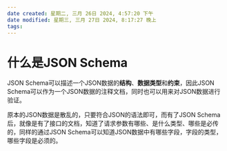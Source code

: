 ```yaml
---
date created: 星期二, 三月 26日 2024, 4:57:20 下午
date modified: 星期三, 三月 27日 2024, 8:17:27 晚上
tags: 
---
```


# 什么是JSON Schema

JSON Schema可以描述一个JSON数据的**结构**、**数据类型**和**约束**，因此JSON Schema可以作为一个JSON数据的注释文档，同时也可以用来对JSON数据进行验证。

原本的JSON数据是散乱的，只要符合JSON的语法即可，而有了JSON Schema后，就像是有了接口的文档，知道了请求参数有哪些、是什么类型、哪些是必传的，同样的通过JSON Schema可以知道JSON数据中有哪些字段，字段的类型，哪些字段是必须的。
